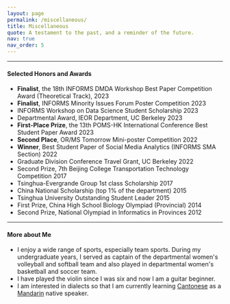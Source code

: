 ```yaml
---
layout: page
permalink: /miscellaneous/
title: Miscellaneous
quote: A testament to the past, and a reminder of the future.
nav: true
nav_order: 5
---
```


---
#### Selected Honors and Awards

- __Finalist__, the 18th INFORMS DMDA Workshop Best Paper Competition Award (Theoretical Track), 2023
- __Finalist__, INFORMS Minority Issues Forum Poster Competition 2023
- INFORMS Workshop on Data Science Student Scholarship 2023
- Departmental Award, IEOR Department, UC Berkeley 2023
- __First-Place Prize__, the 13th POMS-HK International Conference Best Student Paper Award 2023
- __Second Place__, OR/MS Tomorrow Mini-poster Competition 2022
- __Winner__, Best Student Paper of Social Media Analytics (INFORMS SMA Section) 2022
- Graduate Division Conference Travel Grant, UC Berkeley 2022
- Second Prize, 7th Beijing College Transportation Technology Competition 2017
- Tsinghua-Evergrande Group 1st class Scholarship 2017
- China National Scholarship (top 1% of the department) 2015
- Tsinghua University Outstanding Student Leader 2015
- First Prize, China High School Biology Olympiad (Provincial) 2014
- Second Prize, National Olympiad in Informatics in Provinces 2012

---
#### More about Me

- I enjoy a wide range of sports, especially team sports. During my undergraduate years, I served as captain of the departmental women's volleyball and softball team and also played in departmental women's basketball and soccer team.
- I have played the violin since I was six and now I am a guitar beginner.
- I am interested in dialects so that I am currently learning [Cantonese](https://en.wikipedia.org/wiki/Cantonese) as a [Mandarin](https://en.wikipedia.org/wiki/Mandarin_Chinese) native speaker.
